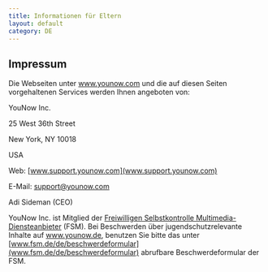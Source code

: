 ```yaml
---
title: Informationen für Eltern
layout: default
category: DE
---
```

## Impressum

Die Webseiten unter www.younow.com und die auf diesen Seiten vorgehaltenen Services werden Ihnen angeboten von:


YouNow Inc.

25 West 36th Street

New York, NY 10018

USA


Web: [www.support.younow.com](www.support.younow.com)

E-Mail: support@younow.com


Adi Sideman (CEO)

YouNow Inc. ist Mitglied der [Freiwilligen Selbstkontrolle Multimedia-Diensteanbieter](https://www.fsm.de) (FSM). Bei Beschwerden über jugendschutzrelevante Inhalte auf www.younow.de, benutzen Sie bitte das unter [www.fsm.de/de/beschwerdeformular](www.fsm.de/de/beschwerdeformular) abrufbare Beschwerdeformular der FSM.

